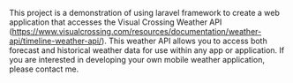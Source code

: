 This project is a demonstration of using laravel framework to create a web application that accesses the Visual Crossing Weather API (https://www.visualcrossing.com/resources/documentation/weather-api/timeline-weather-api/). This weather API allows you to access both forecast and historical weather data for use within any app or application. If you are interested in developing your own mobile weather application, please contact me.
